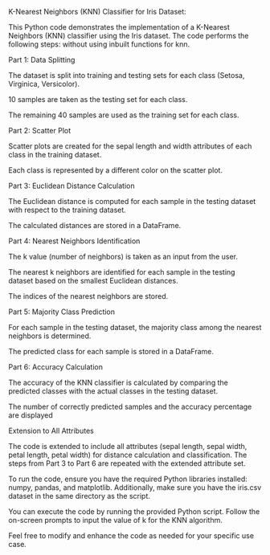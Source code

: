 K-Nearest Neighbors (KNN) Classifier for Iris Dataset:

This Python code demonstrates the implementation of a K-Nearest Neighbors (KNN) classifier using the Iris dataset. The code performs the following steps:
without using inbuilt functions for knn.


Part 1: Data Splitting

The dataset is split into training and testing sets for each class (Setosa, Virginica, Versicolor).

10 samples are taken as the testing set for each class.

The remaining 40 samples are used as the training set for each class.

Part 2: Scatter Plot

Scatter plots are created for the sepal length and width attributes of each class in the training dataset.

Each class is represented by a different color on the scatter plot.


Part 3: Euclidean Distance Calculation

The Euclidean distance is computed for each sample in the testing dataset with respect to the training dataset.

The calculated distances are stored in a DataFrame.



Part 4: Nearest Neighbors Identification

The k value (number of neighbors) is taken as an input from the user.

The nearest k neighbors are identified for each sample in the testing dataset based on the smallest Euclidean distances.

The indices of the nearest neighbors are stored.


Part 5: Majority Class Prediction

For each sample in the testing dataset, the majority class among the nearest neighbors is determined.

The predicted class for each sample is stored in a DataFrame.

Part 6: Accuracy Calculation

The accuracy of the KNN classifier is calculated by comparing the predicted classes with the actual classes in the testing dataset.

The number of correctly predicted samples and the accuracy percentage are displayed

Extension to All Attributes

The code is extended to include all attributes (sepal length, sepal width, petal length, petal width) for distance calculation and classification.
The steps from Part 3 to Part 6 are repeated with the extended attribute set.


To run the code, ensure you have the required Python libraries installed: numpy, pandas, and matplotlib. Additionally, make sure you have the iris.csv dataset in the same directory as the script.

You can execute the code by running the provided Python script. Follow the on-screen prompts to input the value of k for the KNN algorithm.

Feel free to modify and enhance the code as needed for your specific use case.
